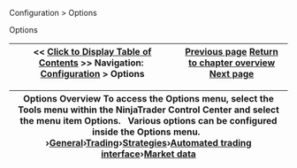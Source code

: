 ﻿
Configuration \> Options

Options

| \<\< [Click to Display Table of Contents](options.md) \>\> **Navigation:**     [Configuration](configuration-1.md) \> Options | [Previous page](simulated_data_feed_connection-1.md) [Return to chapter overview](configuration-1.md) [Next page](general_section-1.md) |
| --- | --- |

| Options Overview To access the Options menu, select the Tools menu within the NinjaTrader Control Center and select the menu item Options.   Various options can be configured inside the Options menu.    ›[General](general_section-1.md)›[Trading](options_trading-1.md)›[Strategies](options_strategies-1.md)›[Automated trading interface](options_ati-1.md)›[Market data](options_marketdata-1.md) |
| --- |
